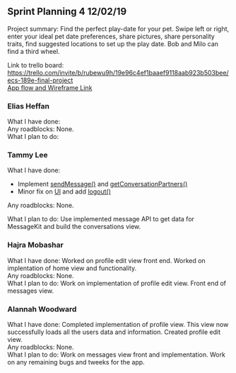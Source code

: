 ## Sprint Planning 4 12/02/19

Project summary: Find the perfect play-date for your pet. Swipe left or right, enter your ideal pet date preferences, share pictures, share personality traits, find suggested locations to set up the play date. Bob and Milo can find a third wheel.

Link to trello board: https://trello.com/invite/b/rubewu9h/19e96c4ef1baaef9118aab923b503bee/ecs-189e-final-project  
[App flow and Wireframe Link](https://drive.google.com/open?id=14Jl4QUFf4HCzplrTsMw0kmbq-UGNcwXa)

### Elias Heffan
What I have done:  
Any roadblocks: None.  
What I plan to do:  

### Tammy Lee
What I have done: 
- Implement [sendMessage()](https://github.com/ECS189E/project-f19-puptinder/commit/079dd861bb367d6b7376e99caa43b5b020fb4644) and [getConversationPartners()](https://github.com/ECS189E/project-f19-puptinder/commit/ad4ea863cfcc660cd19add10d5469d23d5775331) 
- Minor fix on [UI](https://github.com/ECS189E/project-f19-puptinder/commit/cd7da86a77b2e58964043f2722c8315b02f5e42d) and add [logout()](https://github.com/ECS189E/project-f19-puptinder/commit/0c0decb072feb3e16d8754f3193ef456051461df)

Any roadblocks: None.  

What I plan to do: Use implemented message API to get data for MessageKit and build the conversations view.

### Hajra Mobashar
What I have done: Worked on profile edit view front end. Worked on implentation of home view and functionality.  
Any roadblocks: None.  
What I plan to do: Work on implementation of profile edit view. Front end of messages view.  

### Alannah Woodward
What I have done: Completed implementation of profile view. This view now successfully loads all the users data and information. Created profile edit view.  
Any roadblocks: None.  
What I plan to do: Work on messages view front and implementation. Work on any remaining bugs and tweeks for the app.  
